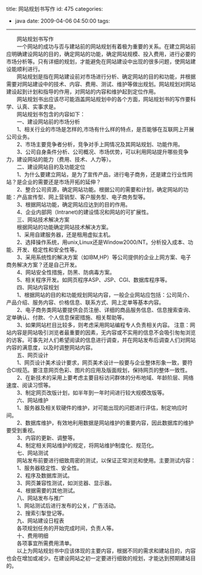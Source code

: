 title: 网站规划书写作
id: 475
categories:
  - java
date: 2009-04-06 04:50:00
tags:
---

　　网站规划书写作
</br>　　一个网站的成功与否与建站前的网站规划有着极为重要的关系。在建立网站前应明确建设网站的目的，确定网站的功能，确定网站规模、投入费用，进行必要的市场分析等。只有详细的规划，才能避免在网站建设中出现的很多问题，使网站建设能顺利进行。
</br>　　网站规划是指在网站建设前对市场进行分析、确定网站的目的和功能，并根据需要对网站建设中的技术、内容、费用、测试、维护等做出规划。网站规划对网站建设起到计划和指导的作用，对网站的内容和维护起到定位作用。
</br>　　网站规划书出应该尽可能涵盖网站规划中的各个方面，网站规划书的写作要科学、认真、实事求是。
</br>　　网站规划书包含的内容如下：
</br>　　一、建设网站前的市场分析
</br>　　1、相关行业的市场是怎样的,市场有什么样的特点，是否能够在互联网上开展公司业务。
</br>　　2、市场主要竞争者分析，竞争对手上网情况及其网站规划、功能作用。
</br>　　3、公司自身条件分析、公司概况、市场优势，可以利用网站提升哪些竞争力，建设网站的能力（费用、技术、人力等）。
</br>　　二、建设网站目的及功能定位
</br>　　1、为什么要建立网站，是为了宣传产品，进行电子商务，还是建立行业性网站？是企业的需要还是市场开拓的延伸？
</br>　　2、整合公司资源，确定网站功能。根据公司的需要和计划，确定网站的功能：产品宣传型、网上营销型、客户服务型、电子商务型等。
</br>　　3、根据网站功能，确定网站应达到的目的作用。
</br>　　4、企业内部网（Intranet)的建设情况和网站的可扩展性。
</br>　　三、网站技术解决方案
</br>　　根据网站的功能确定网站技术解决方案。
</br>　　1、采用自建服务器，还是租用虚拟主机。
</br>　　2、选择操作系统，用unix,Linux还是Window2000/NT。分析投入成本、功能、开发、稳定性和安全性等。
</br>　　3、采用系统性的解决方案（如IBM,HP）等公司提供的企业上网方案、电子商务解决方案？还是自己开发。
</br>　　4、网站安全性措施，防黑、防病毒方案。
</br>　　5、相关程序开发。如网页程序ASP、JSP、CGI、数据库程序等。
</br>　　四、网站内容规划
</br>　　1、根据网站的目的和功能规划网站内容，一般企业网站应包括：公司简介、产品介绍、服务内容、价格信息、联系方式、网上定单等基本内容。
</br>　　2、电子商务类网站要提供会员注册、详细的商品服务信息、信息搜索查询、定单确认、付款、个人信息保密措施、相关帮助等。
</br>　　3、如果网站栏目比较多，则考虑采用网站编程专人负责相关内容。 注意：网站内容是网站吸引浏览者最重要的因素，无内容或不实用的信息不会吸引匆匆浏览的访客。可事先对人们希望阅读的信息进行调查，并在网站发布后调查人们对网站内容的满意度，以及时调整网站内容。
</br>　　五、网页设计
</br>　　1、网页设计美术设计要求，网页美术设计一般要与企业整体形象一致，要符合CI规范。要注意网页色彩、图片的应用及版面规划，保持网页的整体一致性。
</br>　　2、在新技术的采用上要考虑主要目标访问群体的分布地域、年龄阶层、网络速度、阅读习惯等。
</br>　　3、制定网页改版计划，如半年到一年时间进行较大规模改版等。
</br>　　六、网站维护
</br>　　1、服务器及相关软硬件的维护，对可能出现的问题进行评估，制定响应时间。
</br>　　2、数据库维护，有效地利用数据是网站维护的重要内容，因此数据库的维护要受到重视。
</br>　　3、内容的更新、调整等。
</br>　　4、制定相关网站维护的规定，将网站维护制度化、规范化。
</br>　　七、网站测试
</br>　　网站发布前要进行细致周密的测试，以保证正常浏览和使用。主要测试内容：
</br>　　1、服务器稳定性、安全性。
</br>　　2、程序及数据库测试。
</br>　　3、网页兼容性测试，如浏览器、显示器。
</br>　　4、根据需要的其他测试。
</br>　　八、网站发布与推广
</br>　　1、网站测试后进行发布的公关，广告活动。
</br>　　2、搜索引掣登记等。
</br>　　九、网站建设日程表
</br>　　各项规划任务的开始完成时间，负责人等。
</br>　　十、费用明细
</br>　　各项事宜所需费用清单。
</br>　　以上为网站规划书中应该体现的主要内容，根据不同的需求和建站目的，内容也会在增加或减少。在建设网站之初一定要进行细致的规划，才能达到预期建站目的。